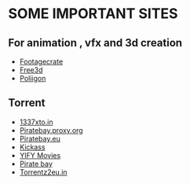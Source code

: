 <h1>SOME IMPORTANT SITES</h1>
<h2>For animation , vfx and 3d creation</h2>
<ul>
    <li><a href="https://footagecrate.com/search.htm">Footagecrate</a></li>
    <li><a href="https://free3d.com/3d-models/fbx-textures">Free3d</a></li>
    <li><a href="https://www.poliigon.com/">Poliigon</a></li>
</ul>
<h2>Torrent</h2>
<ul>
	<li><a href="http://1337xto.in">1337xto.in</a></li>
	<li><a href="https://piratebay-proxy.org/">Piratebay.proxy.org</a></li>
	<li><a href="https://thepiratetpb.eu">Piratebay.eu</a></li>
	<li><a href="https://proxyof.com">Kickass</a></li>
	<li><a href="https://yst.am">YIFY Movies</a></li>
	<li><a href="https://getpiratebay.com">Pirate bay</a></li>
	<li><a href="https://torrentz2eu.in/">Torrentz2eu.in</a></li>
</ul>